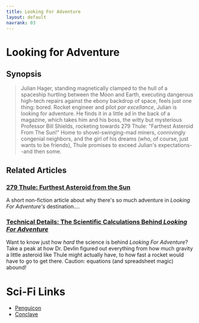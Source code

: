 ```yaml
---
title: Looking For Adventure
layout: default
navrank: 03
---
```


Looking for Adventure
=====================

## Synopsis

> Julian Hager, standing magnetically clamped to the hull of a spaceship hurtling between the Moon and Earth, executing dangerous high-tech repairs against the ebony backdrop of space, feels just one thing:  bored.  Rocket engineer and pilot *par excellance*,  Julian is looking for adventure.  He finds it in a little ad in the back of a magazine, which takes him and his boss, the witty but mysterious Professor Bill Shields, rocketing towards 279 Thule:  "Farthest Asteroid From The Sun!"  Home to shovel-swinging-mad miners, connivingly congenial neighbors, and the girl of his dreams (who, of course, just wants to be friends), Thule promises to exceed Julian's expectations--and then some.

## Related Articles

### [279 Thule:  Furthest Asteroid from the Sun](Thule_for_webpage.html )

A short non-fiction article about why there's so much adventure in _Looking For Adventure's_ destination....
	
### [Technical Details:  The Scientific Calculations Behind _Looking For Adventure_](LFA_Calculations.xlsx)

Want to know just how *hard* the science is behind _Looking For Adventure_?  Take a peak at how Dr. Devlin figured out everything from how much gravity a little asteroid like Thule might actually have, to how fast a rocket would have to go to get there.  Caution:  equations (and spreadsheet magic) abound!


Sci-Fi Links
============

- [Penguicon](http://penguicon.org)
- [Conclave](http://www.conclavesf.org)
